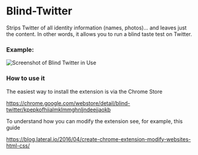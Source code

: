 # Blind-Twitter
Strips Twitter of all identity information (names, photos)... and leaves just the content. In other words, it allows you to run a blind taste test on Twitter.

### Example:


![Screenshot of Blind Twitter in Use](https://i.imgur.com/oSuzsFy.png)


### How to use it

The easiest way to install the extension is via the Chrome Store

https://chrome.google.com/webstore/detail/blind-twitter/kpepkofhiialmklmmghnljndeejjaokb

To understand how you can modify the extension see, for example, this guide

https://blog.lateral.io/2016/04/create-chrome-extension-modify-websites-html-css/
